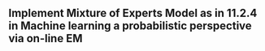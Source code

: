 ## Implement Mixture of Experts Model as in 11.2.4 in Machine learning a probabilistic perspective via on-line EM
